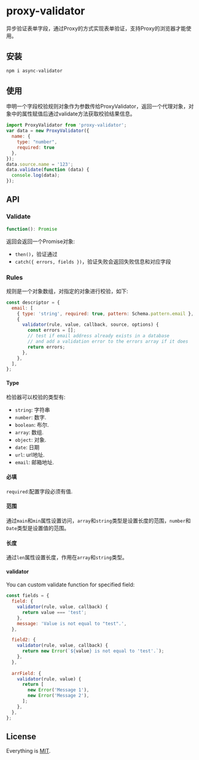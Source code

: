 # proxy-validator

异步验证表单字段，通过Proxy的方式实现表单验证，支持Proxy的浏览器才能使用。

## 安装

```bash
npm i async-validator
```

## 使用

申明一个字段校验规则对象作为参数传给ProxyValidator，返回一个代理对象，对象中的属性赋值后通过validate方法获取校验结果信息。

```js
import ProxyValidator from 'proxy-validator';
var data = new ProxyValidator({
  name: {
    type: "number",
    required: true
  },
});
data.source.name = '123';
data.validate(function (data) {
  console.log(data);
});
```

## API

### Validate

```js
function(): Promise
```

返回会返回一个Promise对象:
* `then()`，验证通过
* `catch({ errors, fields })`，验证失败会返回失败信息和对应字段

### Rules

规则是一个对象数组，对指定的对象进行校验，如下:

```js
const descriptor = {
  email: [
    { type: 'string', required: true, pattern: Schema.pattern.email },
    { 
      validator(rule, value, callback, source, options) {
        const errors = [];
        // test if email address already exists in a database
        // and add a validation error to the errors array if it does
        return errors;
      },
    },
  ],
};
```

#### Type

检验器可以校验的类型有:

* `string`: 字符串
* `number`: 数字.
* `boolean`: 布尔.
* `array`: 数组.
* `object`: 对象.
* `date`: 日期
* `url`: url地址.
* `email`: 邮箱地址.

#### 必填

`required`:配置字段必须有值.

#### 范围

通过`main`和`min`属性设置访问，`array`和`string`类型是设置长度的范围，`number`和`Date`类型是设置值的范围。

#### 长度

通过`len`属性设置长度，作用在`array`和`string`类型。

#### validator

You can custom validate function for specified field:

```js
const fields = {
  field: {
    validator(rule, value, callback) {
      return value === 'test';
    },
    message: 'Value is not equal to "test".',
  },

  field2: {
    validator(rule, value, callback) {
      return new Error(`${value} is not equal to 'test'.`);
    },
  },
 
  arrField: {
    validator(rule, value) {
      return [
        new Error('Message 1'),
        new Error('Message 2'),
      ];
    },
  },
};
```

## License

Everything is [MIT](https://en.wikipedia.org/wiki/MIT_License).
